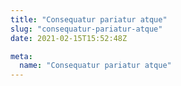 ```yaml
---
title: "Consequatur pariatur atque"
slug: "consequatur-pariatur-atque"
date: 2021-02-15T15:52:48Z

meta:
  name: "Consequatur pariatur atque"
---
```


